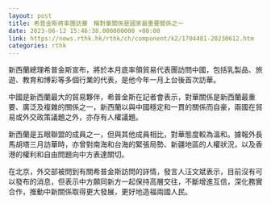```yaml
---
layout: post
title: 希普金斯將率團訪華　稱對華關係是國家最重要關係之一
date: 2023-06-12 15:46:38.000000000 +08:00
link: https://news.rthk.hk/rthk/ch/component/k2/1704481-20230612.htm
categories: rthk
---
```


新西蘭總理希普金斯宣布，將於本月底率領貿易代表團訪問中國，包括乳製品、旅遊、教育和博彩等多個行業的代表，是他今年一月上台後首次訪華。

中國是新西蘭最大的貿易夥伴，希普金斯在記者會表示，對華關係是新西蘭最重要、廣泛及複雜的關係之一，新西蘭以與中國穩定和一貫的關係而自豪，兩國在貿易或外交政策議題之外，亦存有人權議題。

新西蘭是五眼聯盟的成員之一，但與其他成員相比，對華態度較為溫和。據報外長馬胡塔三月訪華時，亦曾對南海和台海的緊張局勢、新疆地區的人權狀況，以及香港的權利和自由問題向中方表達關切。

在北京，外交部被問到有關希普金斯訪問的詳情，發言人汪文斌表示，目前沒有可以發布的消息，但表示中方願同新方一起保持高層交往，不斷增進互信，深化務實合作，推動中新關係取得更大發展，更好地造福兩國人民。
